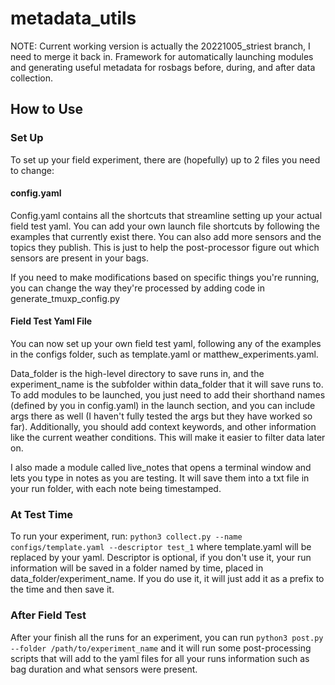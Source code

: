 # metadata_utils
NOTE: Current working version is actually the 20221005_striest branch, I need to merge it back in.
Framework for automatically launching modules and generating useful metadata for rosbags before, during, and after data collection.


## How to Use
### Set Up
To set up your field experiment, there are (hopefully) up to 2 files you need to change:

#### config.yaml
Config.yaml contains all the shortcuts that streamline setting up your actual field test yaml. You can add your own launch file shortcuts by following the examples that currently exist there.
You can also add more sensors and the topics they publish. This is just to help the post-processor figure out which sensors are present in your bags.

If you need to make modifications based on specific things you're running, you can change the way they're processed by adding code in generate_tmuxp_config.py

#### Field Test Yaml File
You can now set up your own field test yaml, following any of the examples in the configs folder, such as template.yaml or matthew_experiments.yaml. 

Data_folder is the high-level directory to save runs in, and the experiment_name is the subfolder within data_folder that it will save runs to. To add modules to be launched, you just need to add their shorthand names (defined by you in config.yaml) in the launch section, and you can include args there as well (I haven't fully tested the args but they have worked so far). Additionally, you should add context keywords, and other information like the current weather conditions. This will make it easier to filter data later on.

I also made a module called live_notes that opens a terminal window and lets you type in notes as you are testing. It will save them into a txt file in your run folder, with each note being timestamped.

### At Test Time
To run your experiment, run: 
`python3 collect.py --name configs/template.yaml --descriptor test_1`
where template.yaml will be replaced by your yaml. Descriptor is optional, if you don't use it, your run information will be saved in a folder named by time, placed in data_folder/experiment_name. If you do use it, it will just add it as a prefix to the time and then save it.

### After Field Test
After your finish all the runs for an experiment, you can run `python3 post.py --folder /path/to/experiment_name` and it will run some post-processing scripts that will add to the yaml files for all your runs information such as bag duration and what sensors were present.
